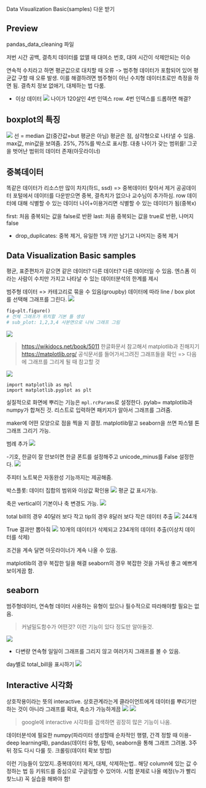 Data Visualization Basic(samples) 다운 받기

## Preview
pandas_data_cleaning 파일
 
저번 시간 공백, 결측치 데이터를 없앨 때 대여소 번호, 대여 시간이 삭제안되는 이슈
 
연속적 수치라고 하면 평균값으로 대치할 때 오류 -> 범주형 데이터가 포함되어 있어 평균값 구할 때 오류 발생.
  이를 해결하려면 범주형이 아닌 수치형 데이터초로만 측정을 하면 됨.
 결측치 정보 없애기, 대체하는 법 다룸.
 
 - 이상 데이터
 ![](https://images.velog.io/images/allzeroyou/post/51842fd4-6f70-4086-aa32-cbcad2cb12d9/image.png)
 나이가 120살인 4번 인덱스 row.
 4번 인덱스를 드롭하면 해결?
 
 ## boxplot의 특징
 
  ![](https://images.velog.io/images/allzeroyou/post/bb064450-edf8-4d2b-8464-ba9a413bde23/image.png)
  선 = median 값(중간값=but 평균은 아님)
  평균은 점, 삼각형으로 나타낼 수 있음.
  max값, min값을 보여줌.
  25%, 75%를 박스로 표시함. 대충 나이가 갖는 범위를!
  그곳을 벗어난 범위의 데이터 존재(아웃라이너)
  
  ## 중복데이터
  똑같은 데이터가 리소스만 많이 차지(하드, ssd) => 중복데이터 찾아서 제거
  공공데이터 포털에서 데이터를 다운받으면 중복, 결측치가 없으나 교수님이 추가하심.
  row 데이터에 대해 식별할 수 있는 데이터
  나이+이용거리면 식별할 수 있는 데이터가 됨(중복x)
  
  first: 처음 중복되는 값을 false로 반환
 last: 처음 중복되는 값을 true로 반환, 나머지 false
 
 - drop_duplicates: 중복 제거, 유일한 1개 키만 남기고 나머지는 중복 제거
 
 ## Data Visualization Basic samples
 평균, 표준편차가 같으면 같은 데이터? 다른 데이터?
 다른 데이터일 수 있음.
 엔스폼 이라는 사람이 수치만 가지고 나타날 수 있는 데이터분석의 한계를 제시
 
 범주형 데이터 => 카테고리로 묶을 수 있음(groupby)
 데이터에 따라 line / box plot를 선택해 그래프를 그린다.
 ![](https://images.velog.io/images/allzeroyou/post/06803e2f-2231-4d04-8b32-24bf42f697d0/image.png)
 
 ```python
fig=plt.figure()
# 전체 그래프가 위치할 기본 틀 생성
# sub_plot: 1,2,3,4 사분면으로 나눠 그래프 그림

```
![](https://images.velog.io/images/allzeroyou/post/a2dffd99-ec60-4f68-a445-ffd75f3ddf6f/image.png)

>https://wikidocs.net/book/5011
한글화문서 참고해서 matplotlib과 친해지기
https://matplotlib.org/
공식문서를 들어가서그려진 그래프들을 확인 => 다음에 그래프를 그리게 될 때 참고할 것

![](https://images.velog.io/images/allzeroyou/post/eb8ab7b8-2b74-49ec-81ce-2e12db0b0c07/image.png)
```
import matplotlib as mpl
import matplotlib.pyplot as plt
```
실질적으로 화면에 뿌리는 기능은 `mpl.rcParams`로 설정한다.
pylab= matplotlib과 numpy가 합쳐진 것.
리스트로 입력하면 패키지가 알아서 그래프를 그려줌.

maker에 어떤 모양으로 점을 찍을 지 결정.
matplotlib말고 seaborn을 쓰면 파스텔 톤 그래프 그리기 가능.

범례 추가
![](https://images.velog.io/images/allzeroyou/post/81be16d4-8e97-47ba-98c1-d5323bca30c6/image.png)

-기호, 한글이 잘 안보이면 한글 폰트를 설정해주고 unicode_minus를 False 설정한다.
![](https://images.velog.io/images/allzeroyou/post/80dec175-6dd6-4248-8b16-b37b528a57c9/image.png)

주피터 노트북은 자동완성 기능까지는 제공해줌.

박스플롯: 데이터 집합의 범위와 이상값 확인용
![](https://images.velog.io/images/allzeroyou/post/b262bee5-9cf4-4c20-aa13-7064914615a2/%E1%84%89%E1%85%B3%E1%84%8F%E1%85%B3%E1%84%85%E1%85%B5%E1%86%AB%E1%84%89%E1%85%A3%E1%86%BA%202022-03-22%20%E1%84%8B%E1%85%A9%E1%84%92%E1%85%AE%2012.47.01.png)
평균 값 표시가능.

축은 vertical이 기본이나 축 변경도 가능.
![](https://images.velog.io/images/allzeroyou/post/0fca12f6-424f-4347-9046-65bd536c6854/%E1%84%89%E1%85%B3%E1%84%8F%E1%85%B3%E1%84%85%E1%85%B5%E1%86%AB%E1%84%89%E1%85%A3%E1%86%BA%202022-03-22%20%E1%84%8B%E1%85%A9%E1%84%92%E1%85%AE%2012.48.00.png)

total bill의 경우 40달러 보다 작고 tip의 경우 8달러 보다 작은 데이터 추출
![](https://images.velog.io/images/allzeroyou/post/33606045-bb9e-4295-b806-70a8834df8dd/%E1%84%89%E1%85%B3%E1%84%8F%E1%85%B3%E1%84%85%E1%85%B5%E1%86%AB%E1%84%89%E1%85%A3%E1%86%BA%202022-03-22%20%E1%84%8B%E1%85%A9%E1%84%92%E1%85%AE%2012.51.06.png)
244개

True 결과만 뽑아줘
![](https://images.velog.io/images/allzeroyou/post/c5d9d5d4-02d0-4e83-88a4-1958849ac588/%E1%84%89%E1%85%B3%E1%84%8F%E1%85%B3%E1%84%85%E1%85%B5%E1%86%AB%E1%84%89%E1%85%A3%E1%86%BA%202022-03-22%20%E1%84%8B%E1%85%A9%E1%84%92%E1%85%AE%2012.48.57.png)
10개의 데이터가 삭제되고 234개의 데이터 추출(이상치 데이터를 삭제)

조건을 계속 달면 아웃라이너가 계속 나올 수 있음.

matplotlib의 경우 복잡한 일을 해결
seaborn의 경우 복잡한 것을 가독성 좋고 예쁘게 보이게끔 함.

## seaborn
범주형데이터, 연속형 데이터 사용하는 유형이 있으나 필수적으로 따라해야할 필요는 없음.
> 커널밀도함수가 어떤것? 이런 기능이 있다 정도만 알아둘것.

![](https://images.velog.io/images/allzeroyou/post/56ae3598-5562-4e52-9108-dbf9e63261a5/%E1%84%89%E1%85%B3%E1%84%8F%E1%85%B3%E1%84%85%E1%85%B5%E1%86%AB%E1%84%89%E1%85%A3%E1%86%BA%202022-03-22%20%E1%84%8B%E1%85%A9%E1%84%92%E1%85%AE%2012.54.38.png)

- 다변량 연속형
일일이 그래프를 그리지 않고 여러가지 그래프를 볼 수 있음.

day별로 total_bill을 표시하기
![](https://images.velog.io/images/allzeroyou/post/290eae95-e9d4-4787-b2eb-ce11077db2ef/%E1%84%89%E1%85%B3%E1%84%8F%E1%85%B3%E1%84%85%E1%85%B5%E1%86%AB%E1%84%89%E1%85%A3%E1%86%BA%202022-03-22%20%E1%84%8B%E1%85%A9%E1%84%92%E1%85%AE%2012.55.42.png)

## Interactive 시각화
상호작용이라는 뜻의 interactive.
상호관계라는게 클라이언트에게 데이터를 뿌리기만 하는 것이 아니라 그래프를 확대, 축소가 가능하게끔
![](https://images.velog.io/images/allzeroyou/post/5b7b42cf-cc21-4659-a708-1e6791af6c24/%E1%84%89%E1%85%B3%E1%84%8F%E1%85%B3%E1%84%85%E1%85%B5%E1%86%AB%E1%84%89%E1%85%A3%E1%86%BA%202022-03-22%20%E1%84%8B%E1%85%A9%E1%84%92%E1%85%AE%2012.48.00.png)
![](https://images.velog.io/images/allzeroyou/post/8ac6df1b-0a01-4835-9727-471f1a744e9d/%E1%84%89%E1%85%B3%E1%84%8F%E1%85%B3%E1%84%85%E1%85%B5%E1%86%AB%E1%84%89%E1%85%A3%E1%86%BA%202022-03-22%20%E1%84%8B%E1%85%A9%E1%84%92%E1%85%AE%2012.58.51.png)

> google에 interactive 시각화를 검색하면 굉장히 많은 기능이 나옴.

데이터분석에 필요한 numpy(파라미터 생성할때 순차적인 행렬, 간격 정할 때 이용-deep learning때), pandas(데이터 유형, 탐색), seaborn을 통해 그래프 그려봄.
3주뒤 정도 다시 다룰 듯.
크롤링(데이터 확보 방법)

이런 기능들이 있었지..중복데이터 제거, 대체, 삭제하는법.. 해당 column에 있는 값 수정하는 법 등 키워드를 중심으로 구글링할 수 있어야.
시험 문제로 나올 예정(누가 빨리 찾느냐)
꼭 실습을 해봐야 함!





